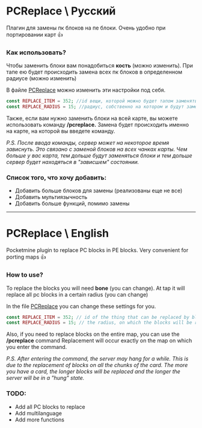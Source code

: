 # PCReplace \ Русский
Плагин для замены пк блоков на пе блоки. Очень удобно при портировании карт :+1:

### Как использовать?
Чтобы заменить блоки вам понадобиться **кость** (можно изменить).
При тапе ею будет происходить замена всех пк блоков в определенном радиусе (можно изменить)

В файле [PCReplace](https://github.com/MakStashkevich/PCReplace/blob/master/src/ms/PCReplace.php) можно изменить эти настройки под себя.

```php
const REPLACE_ITEM = 352; //id вещи, которой можно будет тапом заменять блоки
const REPLACE_RADIUS = 15; //радиус, собственно на котором и будут заменяться блоки
```

Также, если вам нужно заменить блоки на всей карте, вы можете использовать команду **/pcreplace.**
Замена будет происходить именно на карте, на которой вы введете команду.

*P.S. После ввода команды, сервер может на некоторое время зависнуть. Это связано с заменой блоков на всех чанках карты. Чем больше у вас карта, тем дольше будут заменяться блоки и тем дольше сервер будет находяться в "зависшем" состоянии.*

### Список того, что хочу добавить:
* Добавить больше блоков для замены (реализованы еще не все)
* Добавить мультиязычность
* Добавить больше функций, помимо замены

***

# PCReplace \ English
Pocketmine plugin to replace PC blocks in PE blocks. Very convenient for porting maps :+1:

### How to use?
To replace the blocks you will need **bone** (you can change).
At tap it will replace all pc blocks in a certain radius (you can change)

In the file [PCReplace](https://github.com/MakStashkevich/PCReplace/blob/master/src/ms/PCReplace.php) you can change these settings for you.

```php
const REPLACE_ITEM = 352; // id of the thing that can be replaced by blocks
const REPLACE_RADIUS = 15; // the radius, on which the blocks will be replaced
```

Also, if you need to replace blocks on the entire map, you can use the **/pcreplace** command
Replacement will occur exactly on the map on which you enter the command.

*P.S. After entering the command, the server may hang for a while. This is due to the replacement of blocks on all the chunks of the card. The more you have a card, the longer blocks will be replaced and the longer the server will be in a "hung" state.*

### TODO:
* Add all PC blocks to replace
* Add multilanguage
* Add more functions
